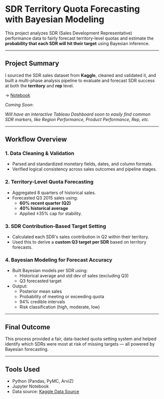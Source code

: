 # SDR Territory Quota Forecasting with Bayesian Modeling

This project analyzes SDR (Sales Development Representative) performance data to fairly forecast territory-level quotas and estimate the **probability that each SDR will hit their target** using Bayesian inference.

---

## Project Summary

I sourced the SDR sales dataset from **Kaggle**, cleaned and validated it, and built a multi-phase analysis pipeline to evaluate and forecast SDR success at both the **territory** and **rep** level.

-> [Notebook](https://github.com/AKapett/SDR_Quota_Setting_Bayesian_Model/blob/main/SDR%20%20Quota%20Forecasting%20%26%20Rep%20Bayesian.ipynb) 

*Coming Soon*:

*Will have an interactive Tableau Dashboard soon to easily find common SDR markers, like Region Performance, Product Performance, Rep, etc.*

---

## Workflow Overview

### 1. **Data Cleaning & Validation**
- Parsed and standardized monetary fields, dates, and column formats.
- Verified logical consistency across sales outcomes and pipeline stages.

### 2. **Territory-Level Quota Forecasting**
- Aggregated 8 quarters of historical sales.
- Forecasted Q3 2015 sales using:
  - **60% recent quarter (Q2)**
  - **40% historical average**
  - Applied ±35% cap for stability.

### 3. **SDR Contribution-Based Target Setting**
- Calculated each SDR's sales contribution in Q2 within their territory.
- Used this to derive a **custom Q3 target per SDR** based on territory forecasts.

### 4. **Bayesian Modeling for Forecast Accuracy**
- Built Bayesian models per SDR using:
  - Historical average and std dev of sales (excluding Q3)
  - Q3 forecasted target
- Output:
  - Posterior mean sales
  - Probability of meeting or exceeding quota
  - 94% credible intervals
  - Risk classification (high, moderate, low)

---

## Final Outcome

This process provided a fair, data-backed quota setting system and helped identify which SDRs were most at risk of missing targets — all powered by Bayesian forecasting.

---

## Tools Used
- Python (Pandas, PyMC, ArviZ)
- Jupyter Notebook
- Data source: [Kaggle Data Source](https://www.kaggle.com/datasets/rahuldhanola/salesforce-sales-quota-data)
